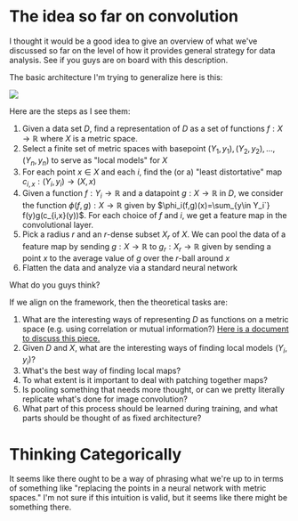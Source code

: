 # The idea so far on convolution

I thought it would be a good idea to give an overview of what we've discussed so far on the level of how it provides general strategy for data analysis. See if you guys are on board with this description.


The basic architecture I'm trying to generalize here is this:

![](https://i.imgur.com/pPO4B84.png)

Here are the steps as I see them:

1. Given a data set $D$, find a representation of $D$ as a set of functions $f: X \to \mathbb{R}$ where $X$ is a metric space. 
2. Select a finite set of metric spaces with basepoint $(Y_1,y_1),(Y_2,y_2),...,(Y_n,y_n)$ to serve as "local models" for $X$
3. For each point $x \in X$ and each $i$, find the (or a) "least distortative" map $c_{i,x}:(Y_i,y_i)\to (X,x)$
4. Given a function $f:Y_i\to \mathbb{R}$ and a datapoint $g:X\to\mathbb{R}$ in $D$, we consider the function $\phi(f,g):X\to\mathbb{R}$ given by $\phi_i(f,g)(x)=\sum_{y\in Y_i`} f(y)g(c_{i,x}(y))$. For each choice of $f$ and $i$, we get a feature map in the convolutional layer.
5. Pick a radius $r$ and an $r$-dense subset $X_r$ of $X$. We can pool the data of a feature map by sending $g:X \to \mathbb{R}$ to $g_r: X_r\to\mathbb{R}$ given by sending a point $x$ to the average value of $g$ over the $r$-ball around $x$
6. Flatten the data and analyze via a standard neural network


What do you guys think?

If we align on the framework, then the theoretical tasks are:

1. What are the interesting ways of representing $D$ as functions on a metric space (e.g. using correlation or mutual information?) [Here is a document to discuss this piece.](https://hackmd.io/m2-XCsgQQXyCtPzDdEVt0A)
2. Given $D$ and $X$, what are the interesting ways of finding local models $(Y_i,y_i)$?
3. What's the best way of finding local maps?
4. To what extent is it important to deal with patching together maps?
5. Is pooling something that needs more thought, or can we pretty literally replicate what's done for image convolution?
6. What part of this process should be learned during training, and what parts should be thought of as fixed architecture?


# Thinking Categorically

It seems like there ought to be a way of phrasing what we're up to in terms of something like "replacing the points in a neural network with metric spaces." I'm not sure if this intuition is valid, but it seems like there might be something there.


